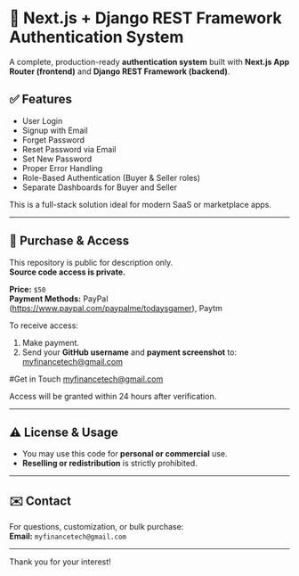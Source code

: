 # 🔐 Next.js + Django REST Framework Authentication System

A complete, production-ready **authentication system** built with **Next.js App Router (frontend)** and **Django REST Framework (backend)**.

## ✅ Features

- User Login  
- Signup with Email  
- Forget Password  
- Reset Password via Email  
- Set New Password  
- Proper Error Handling  
- Role-Based Authentication (Buyer & Seller roles)  
- Separate Dashboards for Buyer and Seller  

This is a full-stack solution ideal for modern SaaS or marketplace apps.

---

## 💸 Purchase & Access

This repository is public for description only.  
**Source code access is private.**

**Price:** `$50`  
**Payment Methods:** PayPal (https://www.paypal.com/paypalme/todaysgamer), Paytm

To receive access:

1. Make payment.
2. Send your **GitHub username** and **payment screenshot** to: myfinancetech@gmail.com

#Get in Touch
myfinancetech@gmail.com



Access will be granted within 24 hours after verification.

---

## ⚠️ License & Usage

- You may use this code for **personal or commercial** use.
- **Reselling or redistribution** is strictly prohibited.

---

## ✉️ Contact

For questions, customization, or bulk purchase:  
**Email:** `myfinancetech@gmail.com`

---

Thank you for your interest!

